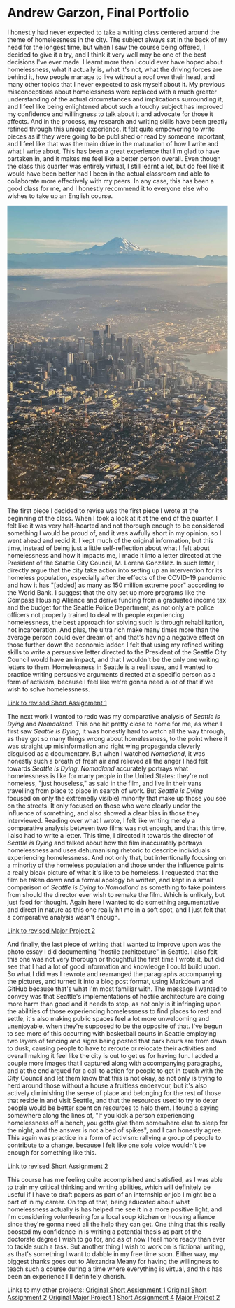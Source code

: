 # Andrew Garzon, Final Portfolio

I honestly had never expected to take a writing class centered around the theme of homelessness in the city. The subject always sat in the back of my head for the longest time, but when I saw the course being offered, I decided to give it a try, and I think it very well may be one of the best decisions I've ever made. I learnt more than I could ever have hoped about homelessness, what it actually is, what it's not, what the driving forces are behind it, how people manage to live without a roof over their head, and many other topics that I never expected to ask myself about it. My previous misconceptions about homelessness were replaced with a much greater understanding of the actual circumstances and implications surrounding it, and I feel like being enlightened about such a touchy subject has improved my confidence and willingness to talk about it and advocate for those it affects. And in the process, my research and writing skills have been greatly refined through this unique experience. It felt quite empowering to write pieces as if they were going to be published or read by someone important, and I feel like that was the main drive in the maturation of how I write and what I write about. This has been a great experience that I'm glad to have partaken in, and it makes me feel like a better person overall. Even though the class this quarter was entirely virtual, I still learnt a lot, but do feel like it would have been better had I been in the actual classroom and able to collaborate more effectively with my peers. In any case, this has been a good class for me, and I honestly recommend it to everyone else who wishes to take up an English course.

![Aerial view of Seattle and Mount Rainier](seattle.jpg)

The first piece I decided to revise was the first piece I wrote at the beginning of the class. When I took a look at it at the end of the quarter, I felt like it was very half-hearted and not thorough enough to be considered something I would be proud of, and it was awfully short in my opinion, so I went ahead and redid it. I kept much of the original information, but this time, instead of being just a little self-reflection about what I felt about homelessness and how it impacts me, I made it into a letter directed at the President of the Seattle City Council, M. Lorena González. In such letter, I directly argue that the city take action into setting up an intervention for its homeless population, especially after the effects of the COVID-19 pandemic and how it has "[added] as many as 150 million extreme poor" according to the World Bank. I suggest that the city set up more programs like the Compass Housing Alliance and derive funding from a graduated income tax and the budget for the Seattle Police Department, as not only are police officers not properly trained to deal with people experiencing homelessness, the best approach for solving such is through rehabilitation, not incarceration. And plus, the ultra rich make many times more than the average person could ever dream of, and that's having a negative effect on those further down the economic ladder. I felt that using my refined writing skills to write a persuasive letter directed to the President of the Seattle City Council would have an impact, and that I wouldn't be the only one writing letters to them. Homelessness in Seattle is a real issue, and I wanted to practice writing persuasive arguments directed at a specific person as a form of activism, because I feel like we're gonna need a lot of that if we wish to solve homelessness.

[Link to revised Short Assignment 1](Revised_Short_Assignment_One.docx)

The next work I wanted to redo was my comparative analysis of *Seattle is Dying* and *Nomadland*. This one hit pretty close to home for me, as when I first saw *Seattle is Dying*, it was honestly hard to watch all the way through, as they got so many things wrong about homelessness, to the point where it was straight up misinformation and right wing propaganda cleverly disguised as a documentary. But when I watched *Nomadland*, it was honestly such a breath of fresh air and relieved all the anger I had felt towards *Seattle is Dying*. *Nomadland* accurately portrays what homelessness is like for many people in the United States: they're not homeless, "just houseless," as said in the film, and live in their vans travelling from place to place in search of work. But *Seattle is Dying* focused on only the extreme(ly visible) minority that make up those you see on the streets. It only focused on those who were clearly under the influence of something, and also showed a clear bias in those they interviewed. Reading over what I wrote, I felt like writing merely a comparative analysis between two films was not enough, and that this time, I also had to write a letter. This time, I directed it towards the director of *Seattle is Dying* and talked about how the film inaccurately portrays homelessness and uses dehumanising rhetoric to describe individuals experiencing homelessness. And not only that, but intentionally focusing on a minority of the homeless population and those under the influence paints a really bleak picture of what it's like to be homeless. I requested that the film be taken down and a formal apology be written, and kept in a small comparison of *Seattle is Dying* to *Nomadland* as something to take pointers from should the director ever wish to remake the film. Which is unlikely, but just food for thought. Again here I wanted to do something argumentative and direct in nature as this one really hit me in a soft spot, and I just felt that a comparative analysis wasn't enough.

[Link to revised Major Project 2](Revised_Short_Assignment_One.docx)

And finally, the last piece of writing that I wanted to improve upon was the photo essay I did documenting "hostile architecture" in Seattle. I also felt this one was not very thorough or thoughtful the first time I wrote it, but did see that I had a lot of good information and knowledge I could build upon. So what I did was I rewrote and rearranged the paragraphs accompanying the pictures, and turned it into a blog post format, using Markdown and GitHub because that's what I'm most familiar with. The message I wanted to convey was that Seattle's implementations of hostile architecture are doing more harm than good and it needs to stop, as not only is it infringing upon the abilities of those experiencing homelessness to find places to rest and settle, it's also making public spaces feel a lot more unwelcoming and unenjoyable, when they're supposed to be the opposite of that. I've begun to see more of this occurring with basketball courts in Seattle employing two layers of fencing and signs being posted that park hours are from dawn to dusk, causing people to have to reroute or relocate their activities and overall making it feel like the city is out to get us for having fun. I added a couple more images that I captured along with accompanying paragraphs, and at the end argued for a call to action for people to get in touch with the City Council and let them know that this is not okay, as not only is trying to herd around those without a house a fruitless endeavour, but it's also actively diminishing the sense of place and belonging for the rest of those that reside in and visit Seattle, and that the resources used to try to deter people would be better spent on resources to help them. I found a saying somewhere along the lines of, "If you kick a person experiencing homelessness off a bench, you gotta give them somewhere else to sleep for the night, and the answer is not a bed of spikes", and I can honestly agree. This again was practice in a form of activism: rallying a group of people to contribute to a change, because I felt like one sole voice wouldn't be enough for something like this.

[Link to revised Short Assignment 2](Revised_Short_Assignment_Two.md)

This course has me feeling quite accomplished and satisfied, as I was able to train my critical thinking and writing abilities, which will definitely be useful if I have to draft papers as part of an internship or job I might be a part of in my career. On top of that, being educated about what homelessness actually is has helped me see it in a more positive light, and I'm considering volunteering for a local soup kitchen or housing alliance since they're gonna need all the help they can get. One thing that this really boosted my confidence in is writing a potential thesis as part of the doctorate degree I wish to go for, and as of now I feel more ready than ever to tackle such a task. But another thing I wish to work on is fictional writing, as that's something I want to dabble in my free time soon. Either way, my biggest thanks goes out to Alexandra Meany for having the willingness to teach such a course during a time where everything is virtual, and this has been an experience I'll definitely cherish.

Links to my other projects:
[Original Short Assignment 1](Short_Assignment_One.docx)
[Original Short Assignment 2](Short_Assignment_Two.docx)
[Original Major Project 1](Major_Project_One.docx)
[Short Assignment 4](Short_Assignment_Four.docx)
[Major Project 2](Major_Project_Two.docx)
